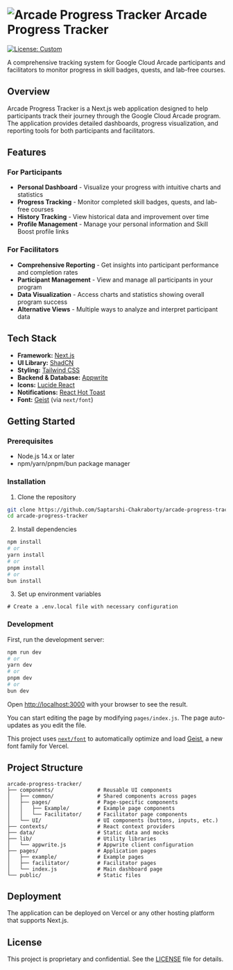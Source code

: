 
# ![Arcade Progress Tracker](./public/icons/favicon.ico) Arcade Progress Tracker

[![License: Custom](https://img.shields.io/badge/License-Proprietary-red.svg)](./LICENSE.md)

A comprehensive tracking system for Google Cloud Arcade participants and facilitators to monitor progress in skill badges, quests, and lab-free courses.

## Overview

Arcade Progress Tracker is a Next.js web application designed to help participants track their journey through the Google Cloud Arcade program. The application provides detailed dashboards, progress visualization, and reporting tools for both participants and facilitators.

## Features

### For Participants
- **Personal Dashboard** - Visualize your progress with intuitive charts and statistics
- **Progress Tracking** - Monitor completed skill badges, quests, and lab-free courses
- **History Tracking** - View historical data and improvement over time
- **Profile Management** - Manage your personal information and Skill Boost profile links

### For Facilitators
- **Comprehensive Reporting** - Get insights into participant performance and completion rates
- **Participant Management** - View and manage all participants in your program
- **Data Visualization** - Access charts and statistics showing overall program success
- **Alternative Views** - Multiple ways to analyze and interpret participant data

## Tech Stack

*   **Framework:** [Next.js](https://nextjs.org/)
*   **UI Library:** [ShadCN](https://ui.shadcn.com/)
*   **Styling:** [Tailwind CSS](https://tailwindcss.com/)
*   **Backend & Database:** [Appwrite](https://appwrite.io/)
*   **Icons:** [Lucide React](https://lucide.dev/)
*   **Notifications:** [React Hot Toast](https://react-hot-toast.com/)
*   **Font:** [Geist](https://vercel.com/font) (via `next/font`)

## Getting Started

### Prerequisites
- Node.js 14.x or later
- npm/yarn/pnpm/bun package manager

### Installation

1. Clone the repository
```bash
git clone https://github.com/Saptarshi-Chakraborty/arcade-progress-tracker
cd arcade-progress-tracker
```

2. Install dependencies
```bash
npm install
# or
yarn install
# or
pnpm install
# or
bun install
```

3. Set up environment variables
```
# Create a .env.local file with necessary configuration
```

### Development

First, run the development server:

```bash
npm run dev
# or
yarn dev
# or
pnpm dev
# or
bun dev
```

Open [http://localhost:3000](http://localhost:3000) with your browser to see the result.

You can start editing the page by modifying `pages/index.js`. The page auto-updates as you edit the file.


This project uses [`next/font`](https://nextjs.org/docs/pages/building-your-application/optimizing/fonts) to automatically optimize and load [Geist](https://vercel.com/font), a new font family for Vercel.

## Project Structure

```
arcade-progress-tracker/
├── components/              # Reusable UI components
│   ├── common/              # Shared components across pages
│   ├── pages/               # Page-specific components
│   │   ├── Example/         # Example page components
│   │   └── Facilitator/     # Facilitator page components
│   └── UI/                  # UI components (buttons, inputs, etc.)
├── contexts/                # React context providers
├── data/                    # Static data and mocks
├── lib/                     # Utility libraries
│   └── appwrite.js          # Appwrite client configuration
├── pages/                   # Application pages
│   ├── example/             # Example pages
│   ├── facilitator/         # Facilitator pages
│   └── index.js             # Main dashboard page
└── public/                  # Static files
```

## Deployment

The application can be deployed on Vercel or any other hosting platform that supports Next.js.

## License

This project is proprietary and confidential. See the [LICENSE](./LICENSE.md) file for details.

